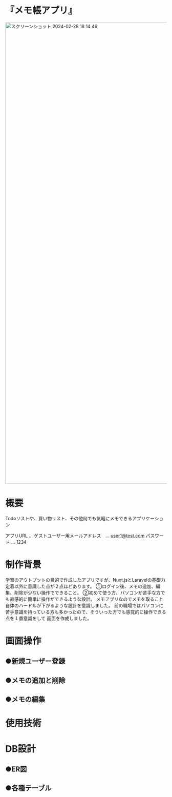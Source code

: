 # 『メモ帳アプリ』<br>
<img width="1440" alt="スクリーンショット 2024-02-28 18 14 49" src="https://github.com/rena1208/memo-app/assets/72782628/87c6dfce-8a3f-45c6-bb58-cab99091afed">

# 概要<br>
Todoリストや、買い物リスト、その他何でも気軽にメモできるアプリケーション

アプリURL               ...
ゲストユーザー用メールアドレス　... user1@test.com
パスワード               ... 1234

# 制作背景
学習のアウトプットの目的で作成したアプリですが、Nuxt.jsとLaravelの基礎力定着以外に意識した点が２点ほどあります。
①ログイン後、メモの追加、編集、削除が少ない操作でできること。
②初めて使う方、パソコンが苦手な方でも直感的に簡単に操作ができるような設計。
メモアプリなのでメモを取ること自体のハードルが下がるような設計を意識しました。
前の職場ではパソコンに苦手意識を持っている方も多かったので、そういった方でも感覚的に操作できる点を１番意識をして
画面を作成しました。

# 画面操作
## ●新規ユーザー登録

## ●メモの追加と削除

## ●メモの編集

# 使用技術

# DB設計
## ●ER図

## ●各種テーブル

